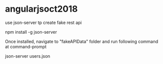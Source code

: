 # angularjsoct2018

use json-server tp create fake rest api

npm install -g json-server

Once installed, navigate to "fakeAPIData" folder and run following command at command-prompt

json-server users.json
